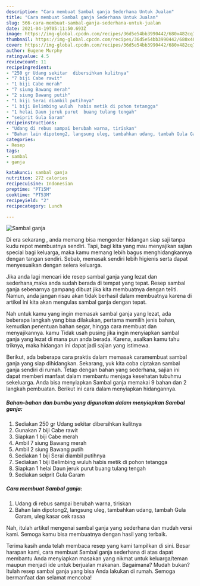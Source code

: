 ```yaml
---
description: "Cara membuat Sambal ganja Sederhana Untuk Jualan"
title: "Cara membuat Sambal ganja Sederhana Untuk Jualan"
slug: 566-cara-membuat-sambal-ganja-sederhana-untuk-jualan
date: 2021-04-19T05:11:50.693Z
image: https://img-global.cpcdn.com/recipes/36d5e54bb3990442/680x482cq70/sambal-ganja-foto-resep-utama.jpg
thumbnail: https://img-global.cpcdn.com/recipes/36d5e54bb3990442/680x482cq70/sambal-ganja-foto-resep-utama.jpg
cover: https://img-global.cpcdn.com/recipes/36d5e54bb3990442/680x482cq70/sambal-ganja-foto-resep-utama.jpg
author: Eugene Murphy
ratingvalue: 4.5
reviewcount: 11
recipeingredient:
- "250 gr Udang sekitar  dibersihkan kulitnya"
- "7 biji Cabe rawit"
- "1 biji Cabe merah"
- "7 siung Bawang merah"
- "2 siung Bawang putih"
- "1 biji Serai diambil putihnya"
- "1 biji Belimbing wuluh  habis metik di pohon tetangga"
- "1 helai Daun jeruk purut  buang tulang tengah"
- "seiprit Gula Garam"
recipeinstructions:
- "Udang di rebus sampai berubah warna, tiriskan"
- "Bahan lain dipotong2, langsung uleg, tambahkan udang, tambah Gula Garam, uleg kasar cek rasaa"
categories:
- Resep
tags:
- sambal
- ganja

katakunci: sambal ganja 
nutrition: 272 calories
recipecuisine: Indonesian
preptime: "PT15M"
cooktime: "PT53M"
recipeyield: "2"
recipecategory: Lunch

---
```



![Sambal ganja](https://img-global.cpcdn.com/recipes/36d5e54bb3990442/680x482cq70/sambal-ganja-foto-resep-utama.jpg)

Di era  sekarang , anda memang bisa mengorder hidangan siap saji tanpa kudu repot membuatnya sendiri. Tapi, bagi kita yang mau menyajikan sajian special bagi keluarga, maka kamu memang lebih bagus menghidangkannya dengan tangan sendiri. Sebab, memasak sendiri lebih higienis serta dapat menyesuaikan dengan selera keluarga.

Jika anda lagi mencari ide resep sambal ganja yang lezat dan sederhana,maka anda sudah berada di tempat yang tepat. Resep sambal ganja  sebenarnya gampang dibuat jika kita membuatnya dengan teliti. Namun, anda jangan risau akan tidak berhasil dalam membuatnya 
karena di artikel ini kita akan mengulas sambal ganja dengan tepat.  



Nah untuk kamu yang ingin memasak sambal ganja yang lezat, ada beberapa langkah yang bisa dilakukan, pertama memilih jenis bahan, kemudian penentuan bahan segar, hingga cara membuat dan menyajikannya. kamu Tidak usah pusing jika ingin menyiapkan sambal ganja yang lezat di mana pun anda berada. Karena, asalkan kamu  tahu triknya, maka hidangan ini dapat jadi sajian yang istimewa.

Berikut, ada beberapa cara praktis  dalam memasak caramembuat sambal ganja yang siap dihidangkan. Sekarang, yuk kita coba ciptakan sambal ganja sendiri di rumah. Tetap dengan bahan yang sederhana, sajian ini dapat memberi manfaat dalam membantu menjaga kesehatan tubuhmu sekeluarga. Anda bisa menyiapkan Sambal ganja memakai 9 bahan dan 2 langkah pembuatan. Berikut ini cara dalam menyiapkan hidangannya.

<!--inarticleads1-->

##### Bahan-bahan dan bumbu yang digunakan dalam menyiapkan Sambal ganja:

1. Sediakan 250 gr Udang sekitar  dibersihkan kulitnya
1. Gunakan 7 biji Cabe rawit
1. Siapkan 1 biji Cabe merah
1. Ambil 7 siung Bawang merah
1. Ambil 2 siung Bawang putih
1. Sediakan 1 biji Serai diambil putihnya
1. Sediakan 1 biji Belimbing wuluh  habis metik di pohon tetangga
1. Siapkan 1 helai Daun jeruk purut  buang tulang tengah
1. Sediakan seiprit Gula Garam




<!--inarticleads2-->

##### Cara membuat Sambal ganja:

1. Udang di rebus sampai berubah warna, tiriskan
1. Bahan lain dipotong2, langsung uleg, tambahkan udang, tambah Gula Garam, uleg kasar cek rasaa




Nah, itulah artikel mengenai  sambal ganja  yang sederhana dan mudah versi kami. Semoga kamu bisa membuatnya dengan hasil yang terbaik. 

Terima kasih anda telah membaca resep yang kami tampilkan di sini. Besar harapan kami, cara membuat  Sambal ganja sederhana di atas dapat membantu Anda menyiapkan masakan yang nikmat untuk keluarga/teman maupun menjadi ide untuk berjualan makanan. Bagaimana? Mudah bukan? Itulah resep sambal ganja yang bisa Anda lakukan di rumah. Semoga bermanfaat dan selamat mencoba!

